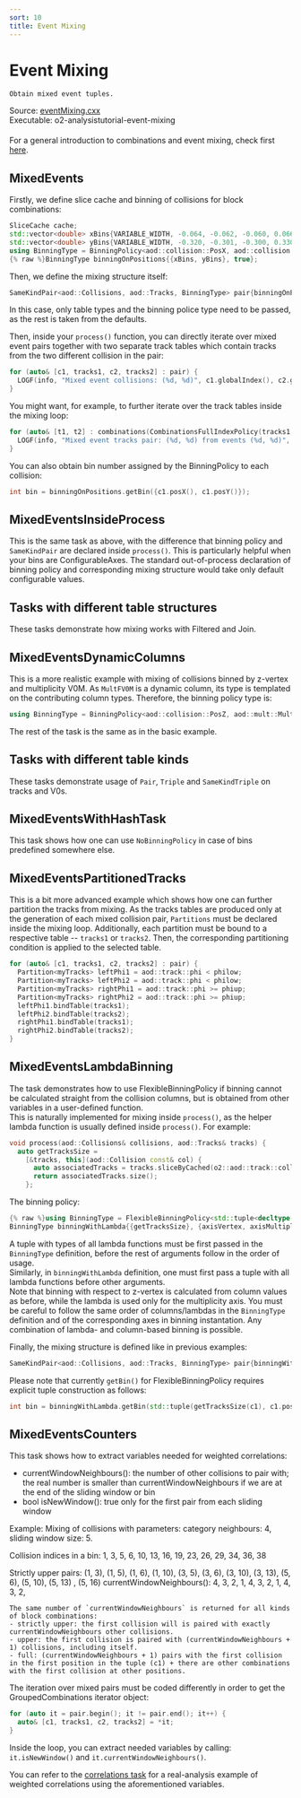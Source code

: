 ```yaml
---
sort: 10
title: Event Mixing
---
```


# Event Mixing

```goal
Obtain mixed event tuples.
```

<div style="margin-bottom:5mm">
  Source: <a href="https://github.com/AliceO2Group/O2Physics/blob/master/Tutorials/src/eventMixing.cxx" target="_blank">eventMixing.cxx</a><br>
  Executable: o2-analysistutorial-event-mixing
</div>

For a general introduction to combinations and event mixing, check first [here](../advanced-specifics/eventMixing.md).

## MixedEvents

Firstly, we define slice cache and binning of collisions for block combinations:

```cpp
SliceCache cache;
std::vector<double> xBins{VARIABLE_WIDTH, -0.064, -0.062, -0.060, 0.066, 0.068, 0.070, 0.072};
std::vector<double> yBins{VARIABLE_WIDTH, -0.320, -0.301, -0.300, 0.330, 0.340, 0.350, 0.360};
using BinningType = BinningPolicy<aod::collision::PosX, aod::collision::PosY>;
{% raw %}BinningType binningOnPositions{{xBins, yBins}, true};                                    // true is for 'ignore overflows' (true by default){% endraw %}
```

Then, we define the mixing structure itself:

```cpp
SameKindPair<aod::Collisions, aod::Tracks, BinningType> pair{binningOnPositions, 5, -1, &cache}; // indicates that 5 events should be mixed and under/overflow (-1) to be ignored
```

In this case, only table types and the binning police type need to be passed, as the rest is taken from the defaults.

Then, inside your `process()` function, you can directly iterate over mixed event pairs together with two separate track tables which contain tracks from the two different collision in the pair:

```cpp
for (auto& [c1, tracks1, c2, tracks2] : pair) {
  LOGF(info, "Mixed event collisions: (%d, %d)", c1.globalIndex(), c2.globalIndex());
}
```

You might want, for example, to further iterate over the track tables inside the mixing loop:

```cpp
for (auto& [t1, t2] : combinations(CombinationsFullIndexPolicy(tracks1, tracks2))) {
  LOGF(info, "Mixed event tracks pair: (%d, %d) from events (%d, %d)", t1.index(), t2.index(), c1.index(), c2.index());
}
```

You can also obtain bin number assigned by the BinningPolicy to each collision:

```cpp
int bin = binningOnPositions.getBin({c1.posX(), c1.posY()});
```

## MixedEventsInsideProcess

This is the same task as above, with the difference that binning policy and `SameKindPair` are declared inside `process()`. This is particularly helpful when your bins are ConfigurableAxes. The standard out-of-process declaration of binning policy and corresponding mixing structure would take only default configurable values.

## Tasks with different table structures

These tasks demonstrate how mixing works with Filtered and Join.

## MixedEventsDynamicColumns

This is a more realistic example with mixing of collisions binned by z-vertex and multiplicity V0M. As `MultFV0M` is a dynamic column, its type is templated on the contributing column types. Therefore, the binning policy type is:

```cpp
using BinningType = BinningPolicy<aod::collision::PosZ, aod::mult::MultFV0M<aod::mult::MultFV0A, aod::mult::MultFV0C>>;
```

The rest of the task is the same as in the basic example.

## Tasks with different table kinds

These tasks demonstrate usage of `Pair`, `Triple` and `SameKindTriple` on tracks and V0s.

## MixedEventsWithHashTask

This task shows how one can use `NoBinningPolicy` in case of bins predefined somewhere else.

## MixedEventsPartitionedTracks

This is a bit more advanced example which shows how one can further partition the tracks from mixing. As the tracks tables are produced only at the generation of each mixed collision pair, `Partitions` must be declared inside the mixing loop. Additionally, each partition must be bound to a respective table -- `tracks1` or `tracks2`. Then, the corresponding partitioning condition is applied to the selected table.

```cpp
for (auto& [c1, tracks1, c2, tracks2] : pair) {
  Partition<myTracks> leftPhi1 = aod::track::phi < philow;
  Partition<myTracks> leftPhi2 = aod::track::phi < philow;
  Partition<myTracks> rightPhi1 = aod::track::phi >= phiup;
  Partition<myTracks> rightPhi2 = aod::track::phi >= phiup;
  leftPhi1.bindTable(tracks1);
  leftPhi2.bindTable(tracks2);
  rightPhi1.bindTable(tracks1);
  rightPhi2.bindTable(tracks2);
}
```

## MixedEventsLambdaBinning

The task demonstrates how to use FlexibleBinningPolicy if binning cannot be calculated straight from the collision columns, but is obtained from other variables in a user-defined function.<br>
This is naturally implemented for mixing inside `process()`, as the helper lambda function is usually defined inside `process()`. For example:

```cpp
void process(aod::Collisions& collisions, aod::Tracks& tracks) {
  auto getTracksSize =
    [&tracks, this](aod::Collision const& col) {
      auto associatedTracks = tracks.sliceByCached(o2::aod::track::collisionId, col.globalIndex(), this->cache); // it's cached, so slicing/grouping happens only once
      return associatedTracks.size();
    };
```

The binning policy:

```cpp
{% raw %}using BinningType = FlexibleBinningPolicy<std::tuple<decltype(getTracksSize)>, aod::collision::PosZ, decltype(getTracksSize)>;
BinningType binningWithLambda{{getTracksSize}, {axisVertex, axisMultiplicity}, true};{% endraw %}
```

A tuple with types of all lambda functions must be first passed in the `BinningType` definition, before the rest of arguments follow in the order of usage.<br>
Similarly, in `binningWithLambda` definition, one must first pass a tuple with all lambda functions before other arguments.<br>
Note that binning with respect to z-vertex is calculated from column values as before, while the lambda is used only for the multiplicity axis. You must be careful to follow the same order of columns/lambdas in the `BinningType` definition and of the corresponding axes in binning instantation.
Any combination of lambda- and column-based binning is possible.

Finally, the mixing structure is defined like in previous examples:

```cpp
SameKindPair<aod::Collisions, aod::Tracks, BinningType> pair{binningWithLambda, 5, -1, collisions, tracksTuple, &cache};
```

Please note that currently `getBin()` for FlexibleBinningPolicy requires explicit tuple construction as follows:
 
```cpp
int bin = binningWithLambda.getBin(std::tuple(getTracksSize(c1), c1.posZ()));
```

## MixedEventsCounters

This task shows how to extract variables needed for weighted correlations:
- currentWindowNeighbours(): the number of other collisions to pair with;
 the real number is smaller than currentWindowNeighbours if we are at the end of the sliding window or bin
- bool isNewWindow(): true only for the first pair from each sliding window

Example:
Mixing of collisions with parameters: category neighbours: 4, sliding window size: 5.

Collision indices in a bin: 1, 3, 5, 6, 10, 13, 16, 19, 23, 26, 29, 34, 36, 38

Strictly upper pairs: (1, 3), (1, 5), (1, 6), (1, 10), (3, 5), (3, 6), (3, 10), (3, 13), (5, 6), (5, 10), (5, 13) , (5, 16)
currentWindowNeighbours(): 4, 3, 2,    1,          4,       3,        2,         1,        4,       3,         2,         

```warning
The same number of `currentWindowNeighbours` is returned for all kinds of block combinations:
- strictly upper: the first collision will is paired with exactly currentWindowNeighbours other collisions.
- upper: the first collision is paired with (currentWindowNeighbours + 1) collisions, including itself.
- full: (currentWindowNeighbours + 1) pairs with the first collision in the first position in the tuple (c1) + there are other combinations with the first collision at other positions.
```

The iteration over mixed pairs must be coded differently in order to get the GroupedCombinations iterator object:

```cpp
for (auto it = pair.begin(); it != pair.end(); it++) {
  auto& [c1, tracks1, c2, tracks2] = *it;
}
```

Inside the loop, you can extract needed variables by calling: `it.isNewWindow()` and `it.currentWindowNeighbours()`.

You can refer to the <a href="https://github.com/AliceO2Group/O2Physics/blob/143b6ca8cc15b217ccf56df63115f308964ae05a/PWGCF/Tasks/correlations.cxx" target="_blank">correlations task</a> for a real-analysis example of weighted correlations using the aforementioned variables.
